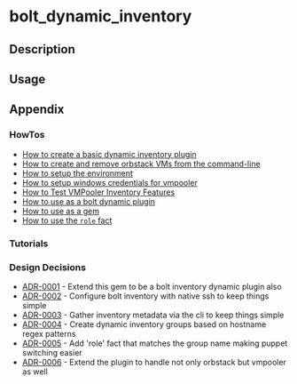# bolt_dynamic_inventory

## Description

## Usage

## Appendix

### HowTos

<!-- howtolog -->
* [How to create a basic dynamic inventory plugin](how_to/how_to_create_a_basic_dynamic_inventory_plugin.md)
* [How to create and remove orbstack VMs from the command-line](how_to/how_to_create_and_remove_orbstack_vms_from_the_command_line.md)
* [How to setup the environment](how_to/how_to_setup_the_environment.md)
* [How to setup windows credentials for vmpooler](how_to/how_to_setup_windows_credentials_for_vmpooler.md)
* [How to Test VMPooler Inventory Features](how_to/how_to_test_vmpooler_inventory_features.md)
* [How to use as a bolt dynamic plugin](how_to/how_to_use_as_a_bolt_dynamic_plugin.md)
* [How to use as a gem](how_to/how_to_use_as_a_gem.md)
* [How to use the `role` fact](how_to/how_to_use_the_role_fact.md)
<!-- howtologstop -->

### Tutorials

<!-- tutoriallog -->

<!-- tutoriallogstop -->

### Design Decisions

<!-- adrlog -->
* [ADR-0001](adr/0001-extend-this-gem-to-be-a-bolt-inventory-dynamic-plugin-also.md) - Extend this gem to be a bolt inventory dynamic plugin also
* [ADR-0002](adr/0002-configure-bolt-inventory-with-native-ssh-to-keep-things-simple.md) - Configure bolt inventory with native ssh to keep things simple
* [ADR-0003](adr/0003-gather-inventory-metadata-via-the-cli-to-keep-things-simple.md) - Gather inventory metadata via the cli to keep things simple
* [ADR-0004](adr/0004-create-dynamic-inventory-groups-based-on-hostname-regex-patterns.md) - Create dynamic inventory groups based on hostname regex patterns
* [ADR-0005](adr/0005-add-role-fact-that-matches-the-group-name-making-puppet-switching-easier.md) - Add 'role' fact that matches the group name making puppet switching easier
* [ADR-0006](adr/0006-extend-the-plugin-to-handle-not-only-orbstack-but-vmpooler-as-well.md) - Extend the plugin to handle not only orbstack but vmpooler as well
<!-- adrlogstop -->
